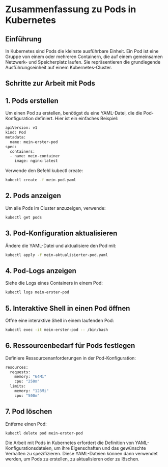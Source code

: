 # Zusammenfassung zu Pods in Kubernetes
## Einführung
In Kubernetes sind Pods die kleinste ausführbare Einheit. Ein Pod ist eine Gruppe von einem oder mehreren Containern, die auf einem gemeinsamen Netzwerk- und Speicherplatz laufen. Sie repräsentieren die grundlegende Ausführungseinheit auf einem Kubernetes-Cluster.

## Schritte zur Arbeit mit Pods
## 1. Pods erstellen
Um einen Pod zu erstellen, benötigst du eine YAML-Datei, die die Pod-Konfiguration definiert. Hier ist ein einfaches Beispiel:
```bash
apiVersion: v1
kind: Pod
metadata:
  name: mein-erster-pod
spec:
  containers:
  - name: mein-container
    image: nginx:latest
```

Verwende den Befehl kubectl create:
```bash
kubectl create -f mein-pod.yaml
```

## 2. Pods anzeigen
Um alle Pods im Cluster anzuzeigen, verwende:
```bash
kubectl get pods
```

## 3. Pod-Konfiguration aktualisieren
Ändere die YAML-Datei und aktualisiere den Pod mit:
```bash
kubectl apply -f mein-aktualisierter-pod.yaml
```

## 4. Pod-Logs anzeigen
Siehe die Logs eines Containers in einem Pod:
```bash
kubectl logs mein-erster-pod
```

## 5. Interaktive Shell in einen Pod öffnen
Öffne eine interaktive Shell in einem laufenden Pod:
```bash
kubectl exec -it mein-erster-pod -- /bin/bash
```

## 6. Ressourcenbedarf für Pods festlegen
Definiere Ressourcenanforderungen in der Pod-Konfiguration:
```bash
resources:
  requests:
    memory: "64Mi"
    cpu: "250m"
  limits:
    memory: "128Mi"
    cpu: "500m"
```

## 7. Pod löschen
Entferne einen Pod:
```bash
kubectl delete pod mein-erster-pod
```

Die Arbeit mit Pods in Kubernetes erfordert die Definition von YAML-Konfigurationsdateien, um ihre Eigenschaften und das gewünschte Verhalten zu spezifizieren. Diese YAML-Dateien können dann verwendet werden, um Pods zu erstellen, zu aktualisieren oder zu löschen.